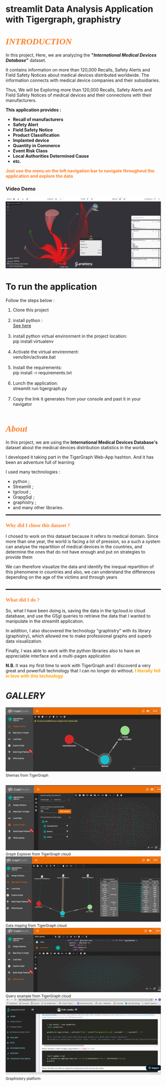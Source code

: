 <h1>streamlit Data Analysis Application with Tigergraph, graphistry </h1
<br>

<h1 style="font-family: cursive; color: rgb(255, 127, 39)"><b><i>INTRODUCTION</i></b></h1>
<div>
    <p>In this project, Here, we are analyzing the <b>"<i>International Medical Devices Database</i>"</b> dataset.</p>
    <p>It contains information on more than 120,000 Recalls, Safety Alerts and Field Safety Notices about medical devices distributed worldwide. The information connects with medical device companies and their subsidiaries.</p>
    <p>Thus, We will be Exploring more than 120,000 Recalls, Safety Alerts and Field Safety Notices of medical devices and their connections with their manufacturers.</p>
    <b>
    This application provides : 
        <ul>
            <li>Recall of manufacturers</li>
            <li>Safety Alert</li>
            <li>Field Safety Notice</li>
            <li>Product Classification</li>
            <li>Implanted device</li>
            <li>Quantity in Commerce</li>
            <li>Event Risk Class</li>
            <li>Local Authorities Determined Cause</li>
            <li>etc.</li>
        </ul>
    </b>
    <p style="color: rgb(255, 127, 39)"><b>Just use the menu on the left navigation bar to navigate throughout the application and explore the data</b></p>
</div>

<h3><b>Video Demo </b></h3>

[![IMAGE ALT TEXT HERE](https://raw.githubusercontent.com/landry95/TigerGraph-Streamli-Graphistry-WebApp/main/src/img/12.PNG)](https://www.youtube.com/watch?v=ilUijXK0Qc8)



<h1> To run the application </h1>
<p>Follow the steps below : </p>

<ol>
	<li>
		Clone this project
	</li><br>
	<li>
		install python : <br> <a href="https://www.python.org/downloads/" target="blank">See here</a>
	</li><br>
	<li>
		install python virtual environment in the project location: <br> pip install virtualenv 
	</li><br>
	<li>
		Activate the virtual envirenment: <br> venv/bin/activate.bat
	</li><br>
	<li>
		Install the requirements: <br> pip install -r requirements.txt
	</li><br>
	<li>
		Lunch the application: <br> streamlit run tigergraph.py
	</li><br>
  	<li>
		Copy the link it generates from your console and past it in your navigator
	</li><br>
</ol>



<h1 style="font-family: cursive; color: rgb(255, 127, 39)"><b><i>About</i></b></h1>
<p style="margin-top: 10px"> 
    In this project, we are using the <b> International Medical Devices Database's </b> dataset about the medical devices distribution statistics in the world.
</p>
<p>
    I developed it taking part in the TigerGraph Web-App hashton. And it has been an adventure full of learning
</p>
I used many technologies :
<ul>
    <li>python ; </li>
    <li>Streamlit ; </li>
    <li>tgcloud ; </li>
    <li>GrapgSql ; </li>
    <li>graphistry ; </li>
    <li>and many other libraries. </li>
</ul>
<hr style="border:1px solid black">
<h3 style="font-family: cursive; color: rgb(255, 127, 39)"><b>Why did I chose this dataset ?</b></h3>
<p>I chosed to work on this dataset because it refers to medical domain. Since more than one year, the world is facing a lot of pression, so a such a system can analyse the repartition of medical devices in the countries, and determine the ones that do not have enough and put on strategies to provide them</p>
<p style="margin-bottom: 30px">
    We can therefore visualize the data and identify the inequal repartition of this phenomene in countries and also, we can understand the differences depending on the age of the victims and through years
</p><hr style="border:1px solid black">
<h3 style="font-family: cursive; color: rgb(255, 127, 39)"><b>What did I do ?</b></h3>
<div>
    <p>So, what I have been doing is, saving the data in the tgcloud.io cloud database, and use the GSgl queries to retrieve the data that I wanted to manipulate in the streamlit application.</p>
    <p>In addition, I also discovered the technology "graphistry" with its library (graphistry), which allowed me to make professional graphs and superb data visualization.</p>
    <p>Finally, I was able to work with the python libraries also to have an appreciable interface and a multi-pages application</p>
    <span style="font-size-30px"><b>N.B. </b></span> It was my first time to work with TigerGraph and I discoverd a very great and powerfull technology that I can no longer do without. 
    <b style="color: orange">I literally fell in love with this technology</b>
    <p></p>
</div>


<h1><b><i>GALLERY</i></b></h1>
<div>
	<div style="padding-bottom: 25px; border-bottom: 1px solid black">
		<img src="./src/img/schema.PNG">
		<small>Shemas from TigerGraph</small>
	</div>
	<div>
		<img src="./src/img/graph_explorer.PNG">
		<small>Graph Explorer from TigerGraph cloud</small>
	</div>
	<div>
		<img src="./src/img/map_data.PNG">
		<small>Data maping  from TigerGraph cloud</small>
	</div>
	<div>
		<img src="./src/img/example_querry.PNG">
		<small>Query example from TigerGraph cloud</small>
	</div>
	<div>
		<img src="./src/img/graphistory.PNG">
		<small>Graphistory platform</small>
	</div>
</div>